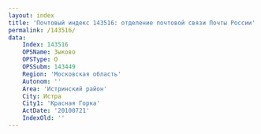 ```yaml
---
layout: index
title: 'Почтовый индекс 143516: отделение почтовой связи Почты России'
permalink: /143516/
data:
    Index: 143516
    OPSName: Зыково
    OPSType: О
    OPSSubm: 143449
    Region: 'Московская область'
    Autonom: ''
    Area: 'Истринский район'
    City: Истра
    City1: 'Красная Горка'
    ActDate: '20100721'
    IndexOld: ''
---
```


